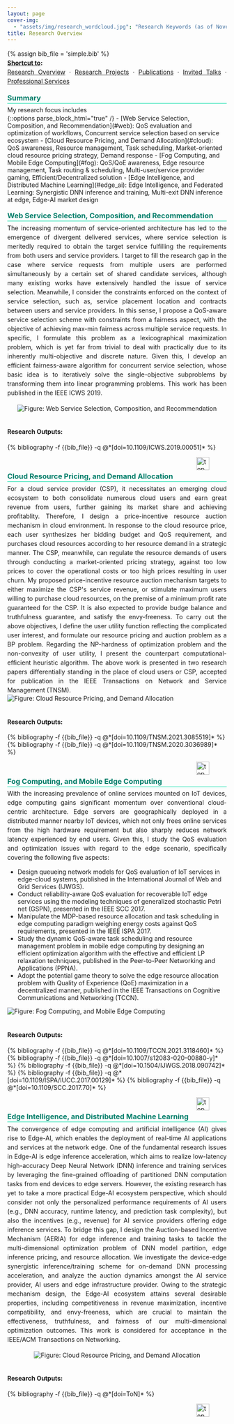 ```yaml
---
layout: page
cover-img: 
  - "assets/img/research_wordcloud.jpg": "Research Keywords (as of November 2023)"
title: Research Overview
---
```


<a name="top"></a>

{% assign bib_file = 'simple.bib' %}

<style>
h3 {
	color: #007d69;
	margin-top: 0.7em;
	margin-bottom: 0.3em;
	padding-bottom: 0.2em;
	line-height: 1.0;
	padding-top: 0.5em;
	border-bottom: 1px solid #00dca5;
}

p {  
    line-height: 1.5;
    margin: 0;
    text-align: justify;
}
</style>

<strong><u>Shortcut to</u></strong><b>:</b><br>
<a href="/research">Research Overview</a> · <a href="/projects">Research Projects</a> · <a href="/publications">Publications</a> · <a href="/talks">Invited Talks</a> · <a href="/services">Professional Services</a>

<h3>Summary</h3>
<p>My research focus includes</p>
{::options parse_block_html="true" /}
- [Web Service Selection, Composition, and Recommendation](#web): QoS evaluation and optimization of workflows, Concurrent service selection based on service ecosystem
- [Cloud Resource Pricing, and Demand Allocation](#cloud): QoS awareness, Resource management, Task scheduling, Market-oriented cloud resource pricing strategy, Demand response
- [Fog Computing, and Mobile Edge Computing](#fog): QoS/QoE awareness, Edge resource management, Task routing & scheduling, Multi-user/service provider gaming, Efficient/Decentralized solution
- [Edge Intelligence, and Distributed Machine Learning](#edge_ai): Edge Intelligence, and Federated Learning: Synergistic DNN inference and training, Multi-exit DNN inference at edge, Edge-AI market design

<a name="web"></a> 
<h3>Web Service Selection, Composition, and Recommendation</h3>

The increasing momentum of service-oriented architecture has led to the emergence of divergent delivered services, where service selection is meritedly required to obtain the target service fulfilling the requirements from both users and service providers. I target to fill the research gap in the case where service requests from multiple users are performed simultaneously by a certain set of shared candidate services, although many existing works have extensively handled the issue of service selection. Meanwhile, I consider the constraints enforced on the context of service selection, such as, service placement location and contracts between users and service providers. In this sense, I propose a QoS-aware service selection scheme with constraints from a fairness aspect, with the objective of achieving max-min fairness across multiple service requests. In specific, I formulate this problem as a lexicographical maximization problem, which is yet far from trivial to deal with practically due to its inherently multi-objective and discrete nature. Given this, I develop an efficient fairness-aware algorithm for concurrent service selection, whose basic idea is to iteratively solve the single-objective subproblems by transforming them into linear programming problems. This work has been published in the IEEE ICWS 2019.

<br>
<div class="row col-sm-6" style="text-align: center;">
   <img src="{{ '/assets/img/service_selection.png' | relative_url }}" alt="Figure: Web Service Selection, Composition, and Recommendation"/>
</div>
<br>

<h4>Research Outputs:</h4>
<div class="publications" style="margin: 0;">
{% bibliography -f {{bib_file}} -q @*[doi=10.1109/ICWS.2019.00051]* %}
</div>

<figure>
 <a href="#top">
  <img src="../assets/img/top.png" alt="top" style="float: right;" width="30" height="30">
 </a>
</figure>
<br>

<a name="cloud"></a> 
<h3>Cloud Resource Pricing, and Demand Allocation</h3>

For a cloud service provider (CSP), it necessitates an emerging cloud ecosystem to both consolidate numerous cloud users and earn great revenue from users, further gaining its market share and achieving profitablity. Therefore, I design a price-incentive resource auction mechanism in cloud environment. In response to the cloud resource price, each user synthesizes her bidding budget and QoS requirement, and purchases cloud resources according to her resource demand in a strategic manner. The CSP, meanwhile, can regulate the resource demands of users through conducting a market-oriented pricing strategy, against too low prices to cover the operational costs or too high prices resulting in user churn. My proposed price-incentive resource auction mechanism targets to either maximize the CSP's service revenue, or stimulate maximum users willing to purchase cloud resources, on the premise of a minimum proﬁt rate guaranteed for the CSP. It is also expected to provide budge balance and truthfulness guarantee, and satisfy the envy-freeness. To carry out the above objectives, I define the user utility function reﬂecting the complicated user interest, and formulate our resource pricing and auction problem as a BP problem. Regarding the NP-hardness of optimization problem and the non-convexity of user utility, I present the counterpart computational-efﬁcient heuristic algorithm. The above work is presented in two research papers differentially standing in the place of cloud users or CSP, accepted for publication in the IEEE Transactions on Network and Service Management (TNSM).

<div class="row justify-content-md-center">
   <img class="img-fluid rounded z-depth-1" src="{{ '/assets/img/resource_pricing.png' | relative_url }}" alt="Figure: Cloud Resource Pricing, and Demand Allocation"/>
</div>
<br>

<h4>Research Outputs:</h4>
<div class="publications" style="margin: 0;">
{% bibliography -f {{bib_file}} -q @*[doi=10.1109/TNSM.2021.3085519]* %}
{% bibliography -f {{bib_file}} -q @*[doi=10.1109/TNSM.2020.3036989]* %}
</div>

<figure>
 <a href="#top">
  <img src="../assets/img/top.png" alt="top" style="float: right;" width="30" height="30">
 </a>
</figure>
<br>

<a name="fog"></a> 
<h3>Fog Computing, and Mobile Edge Computing</h3>

With the increasing prevalence of online services mounted on IoT devices, edge computing gains signiﬁcant momentum over conventional cloud-centric architecture. Edge servers are geographically deployed in a distributed manner nearby IoT devices, which not only frees online services from the high hardware requirement but also sharply reduces network latency experienced by end users. Given this, I study the QoS evaluation and optimization issues with regard to the edge scenario, specifically covering the following five aspects:
- Design queueing network models for QoS evaluation of IoT services in edge-cloud systems, published in the International Journal of Web and Grid Services (IJWGS).
- Conduct reliability-aware QoS evaluation for recoverable IoT edge services using the modeling techniques of generalized stochastic Petri net (GSPN), presented in the IEEE SCC 2017.
- Manipulate the MDP-based resource allocation and task scheduling in edge computing paradigm weighing energy costs against QoS requirements, presented in the IEEE ISPA 2017.
- Study the dynamic QoS-aware task scheduling and resource management problem in mobile edge computing by designing an efficient optimization algorithm with the effective and efficient LP relaxation techniques, published in the Peer-to-Peer Networking and Applications (PPNA).
- Adopt the potential game theory to solve the edge resource allocation problem with Quality of Experience (QoE) maximization in a decentralized manner, published in the IEEE Transactions on Cognitive Communications and Networking (TCCN).


<div class="row justify-content-md-center">
   <img class="img-fluid rounded z-depth-1" src="{{ '/assets/img/edge_computing.png' | relative_url }}" alt="Figure: Fog Computing, and Mobile Edge Computing"/>
</div>
<br>

<h4>Research Outputs:</h4>
<div class="publications" style="margin: 0;">
{% bibliography -f {{bib_file}} -q @*[doi=10.1109/TCCN.2021.3118460]* %}
{% bibliography -f {{bib_file}} -q @*[doi=10.1007/s12083-020-00880-y]* %}
{% bibliography -f {{bib_file}} -q @*[doi=10.1504/IJWGS.2018.090742]* %}
{% bibliography -f {{bib_file}} -q @*[doi=10.1109/ISPA/IUCC.2017.00129]* %}
{% bibliography -f {{bib_file}} -q @*[doi=10.1109/SCC.2017.70]* %}
</div>

<figure>
 <a href="#top">
  <img src="../assets/img/top.png" alt="top" style="float: right;" width="30" height="30">
 </a>
</figure>
<br>

<a name="edge_ai"></a> 
<h3>Edge Intelligence, and Distributed Machine Learning</h3>

The convergence of edge computing and artificial intelligence (AI) gives rise to Edge-AI, which enables the deployment of real-time AI applications and services at the network edge. One of the fundamental research issues in Edge-AI is edge inference acceleration, which aims to realize low-latency high-accuracy Deep Neural Network (DNN) inference and training services by leveraging the fine-grained offloading of partitioned DNN computation tasks from end devices to edge servers. However, the existing research has yet to take a more practical Edge-AI ecosystem perspective, which should consider not only the personalized performance requirements of AI users (e.g., DNN accuracy, runtime latency, and prediction task complexity), but also the incentives (e.g., revenue) for AI service providers offering edge inference services. To bridge this gap, I design the Auction-based Incentive Mechanism (AERIA) for edge inference and training tasks to tackle the multi-dimensional optimization problem of DNN model partition, edge inference pricing, and resource allocation. We investigate the device-edge synergistic inference/training scheme for on-demand DNN processing acceleration, and analyze the auction dynamics amongst the AI service provider, AI users and edge infrastructure provider. Owing to the strategic mechanism design, the Edge-AI ecosystem attains several desirable properties, including competitiveness in revenue maximization, incentive compatibility, and envy-freeness, which are crucial to maintain the effectiveness, truthfulness, and fairness of our multi-dimensional optimization outcomes. This work is considered for acceptance in the IEEE/ACM Transactions on Networking.

<br>

<div style="text-align: center;">
<img class="img-fluid rounded z-depth-1" src="{{ '/assets/img/edge_ai.png' | relative_url }}" alt="Figure: Cloud Resource Pricing, and Demand Allocation"/>
</div>

<br>
<h4>Research Outputs:</h4>
<div class="publications" style="margin: 0;">
{% bibliography -f {{bib_file}} -q @*[doi=ToN]* %}
</div>

<figure>
 <a href="#top">
  <img src="../assets/img/top.png" alt="top" style="float: right;" width="30" height="30">
 </a>
</figure>
